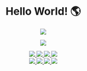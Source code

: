 <div class="markdown-heading">

<h1 align="center" class="heading-element" dir="auto">Hello World! 🌎</h1>

<p align="center" dir="auto">
    <a href="#">
    <img src="https://github-readme-stats.vercel.app/api?username=deeerick&show_icons=true&count_private=true&theme=dark"/>
</p>

<p align="center" dir="auto">
    <a href="#">
    <img src="https://github-readme-stats.vercel.app/api/top-langs/?username=Deeerick&layout=compact&show_icons=true&theme=dark&hide=javascript,html">
</p>

<p align="center" dir="auto">
    <img src="https://img.shields.io/badge/GIT-E44C30?style=for-the-badge&logo=git&logoColor=white"/>
    <img src="https://img.shields.io/badge/HTML5-E34F26?style=for-the-badge&logo=html5&logoColor=white"/>
    <img src="https://img.shields.io/badge/CSS3-1572B6?style=for-the-badge&logo=css3&logoColor=white"/>
    <img src="https://img.shields.io/badge/Bootstrap-563D7C?style=for-the-badge&logo=bootstrap&logoColor=white"/>
    <br>
    <img src="https://img.shields.io/badge/Python-FFD43B?style=for-the-badge&logo=python&logoColor=blue"/>
    <img src="https://img.shields.io/badge/Flask-000000?style=for-the-badge&logo=flask&logoColor=white"/>
    <img src="https://img.shields.io/badge/Django-092E20?style=for-the-badge&logo=django&logoColor=green"/>
    <img src="https://img.shields.io/badge/django%20rest-ff1709?style=for-the-badge&logo=django&logoColor=white"/>
    <br>
</p>

</div>
